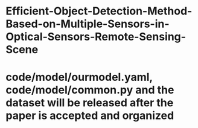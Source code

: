 # Efficient-Object-Detection-Method-Based-on-Multiple-Sensors-in-Optical-Sensors-Remote-Sensing-Scene

# code/model/ourmodel.yaml, code/model/common.py and the dataset will be released after the paper is accepted and organized

